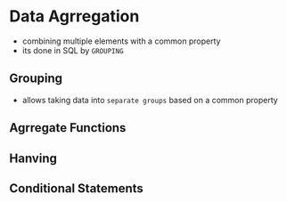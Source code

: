 # Data Agrregation
- combining multiple elements with a common property
- its done in SQL by ```GROUPING```



## Grouping
- allows taking data into ```separate groups``` based on a common property




## Agrregate Functions





## Hanving




## Conditional Statements
